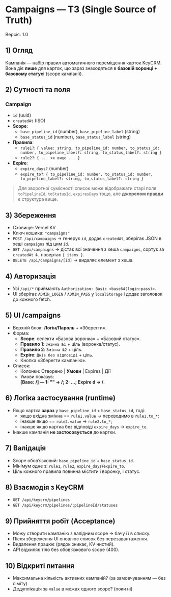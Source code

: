 # Campaigns — ТЗ (Single Source of Truth)
Версія: 1.0

## 1) Огляд
Кампанія — набір правил автоматичного переміщення карток KeyCRM. Вона діє **лише** для карток, що зараз знаходяться в **базовій воронці + базовому статусі** (scope кампанії).

## 2) Сутності та поля

### Campaign
- `id` (uuid)
- `createdAt` (ISO)
- **Scope**:
  - `base_pipeline_id` (number), `base_pipeline_label` (string)
  - `base_status_id` (number), `base_status_label` (string)
- **Правила**:
  - `rule1?`: `{ value: string, to_pipeline_id: number, to_status_id: number, to_pipeline_label?: string, to_status_label?: string }`
  - `rule2?`: `{ ... як вище ... }`
- **Expire**:
  - `expire_days?` (number)
  - `expire_to?`: `{ to_pipeline_id: number, to_status_id: number, to_pipeline_label?: string, to_status_label?: string }`

> Для зворотної сумісності список може відображати старі поля `toPipelineId`, `toStatusId`, `expiresDays` тощо, але **джерелом правди** є структура вище.

## 3) Збереження
- Сховище: Vercel KV
- Ключ кошика: `"campaigns"`
- `POST /api/campaigns` → генерує `id`, додає `createdAt`, зберігає JSON в хеші `campaigns` під цим `id`.
- `GET /api/campaigns` → дістає всі значення з хеша `campaigns`, сортує за `createdAt` ↓, повертає `{ items }`.
- `DELETE /api/campaigns/[id]` → видаляє елемент з хеша.

## 4) Авторизація
- Усі `/api/*` приймають `Authorization: Basic <base64(login:pass)>`.
- UI зберігає `ADMIN_LOGIN` / `ADMIN_PASS` у `localStorage` і додає заголовок до кожного fetch.

## 5) UI /campaigns
- Верхній блок: **Логін/Пароль** + «Зберегти».
- Форма:
  - **Scope**: селекти «Базова воронка» + «Базовий статус».
  - **Правило 1**: `Змінна №1` + ціль (воронка/статус).
  - **Правило 2**: `Змінна №2` + ціль.
  - **Expire**: `Днів без відповіді` + ціль.
  - Кнопка «Зберегти кампанію».
- Список:
  - Колонки: Створено | **Умови** | Expires | Дії
  - Умови показує:  
    **[Base: <pipeline>/<status>] — 1: "<value>" → <pipeline>/<status>; 2: …; Expire <N>d → <pipeline>/<status>**.

## 6) Логіка застосування (runtime)
- Якщо картка **зараз** у `base_pipeline_id` + `base_status_id`, тоді:
  - якщо вхідна змінна == `rule1.value` → переводимо в `rule1.to_*`;
  - інакше якщо == `rule2.value` → `rule2.to_*`;
  - інакше якщо картка без відповіді `expire_days` → `expire_to`.
- Інакше кампанія **не застосовується** до картки.

## 7) Валідація
- Scope обов’язковий: `base_pipeline_id` + `base_status_id`.
- Мінімум одне з: `rule1`, `rule2`, `expire_days`/`expire_to`.
- Ціль кожного правила повинна містити і воронку, і статус.

## 8) Взаємодія з KeyCRM
- `GET /api/keycrm/pipelines`
- `GET /api/keycrm/pipelines/:pipelineId/statuses`

## 9) Прийняття робіт (Acceptance)
- Можу створити кампанію з валідним scope → бачу її в списку.
- Після збереження UI оновлює список без перезавантаження.
- Видалення працює (рядок зникає, KV чистий).
- API відхиляє тіло без обов’язкового scope (400).

## 10) Відкриті питання
- Максимальна кількість активних кампаній? (за замовчуванням — без ліміту)
- Дедуплікація за `value` в межах одного scope? (поки ні)
